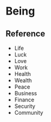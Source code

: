 # Being

## Reference

- Life
- Luck
- Love
- Work
- Health
- Wealth
- Peace
- Business
- Finance
- Security
- Community
